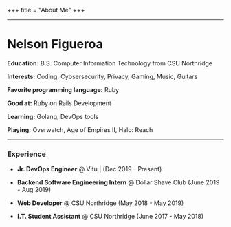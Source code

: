 +++
title = "About Me"
+++

---
# Nelson Figueroa
**Education:** B.S. Computer Information Technology from CSU Northridge

**Interests:** Coding, Cybsersecurity, Privacy, Gaming, Music, Guitars

**Favorite programming language:** Ruby

**Good at:** Ruby on Rails Development

**Learning:** Golang, DevOps tools

**Playing:** Overwatch, Age of Empires II, Halo: Reach

---

### Experience

- **Jr. DevOps Engineer** @ Vitu | (Dec 2019 - Present)

- **Backend Software Engineering Intern** @ Dollar Shave Club (June 2019 - Aug 2019)

- **Web Developer** @ CSU Northridge (May 2018 - May 2019)

- **I.T. Student Assistant** @ CSU Northridge (June 2017 - May 2018)
